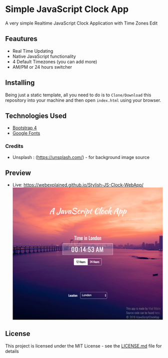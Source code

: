 # Simple JavaScript Clock App
A very simple Realtime JavaScript Clock Application with Time Zones Edit

## Feautures

* Real Time Updating
* Native JavaScript functionality
* 4 Default Timezones (you can add more)
* AM/PM or 24 hours switcher

## Installing
Being just a static template, all you need to do is to `Clone/Download` this repository
into your machine and then open `index.html` using your browser.

## Technologies Used
* [Bootstrap 4](https://getbootstrap.com/)
* [Google Fonts](https://fonts.google.com/)


### Credits
* Unsplash : (https://unsplash.com/) - for background image source

## Preview
* Live: https://webexplained.github.io/Stylish-JS-Clock-WebApp/
![](preview.png)


## License
This project is licensed under the MIT License - see the [LICENSE.md](LICENSE.md) file for details
